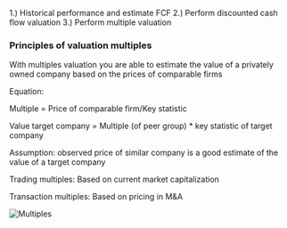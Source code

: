 1.) Historical performance and estimate FCF
2.) Perform discounted cash flow valuation
3.) Perform multiple valuation

### Principles of valuation multiples

With multiples valuation you are able to estimate the value of a privately owned company based on the prices of comparable firms

Equation:

Multiple = Price of comparable firm/Key statistic

Value target company = Multiple (of peer group) * key statistic of target company

Assumption: observed price of similar company is a good estimate of the value of a target company


Trading multiples: Based on current market capitalization

Transaction multiples: Based on pricing in M&A

![Multiples]()
